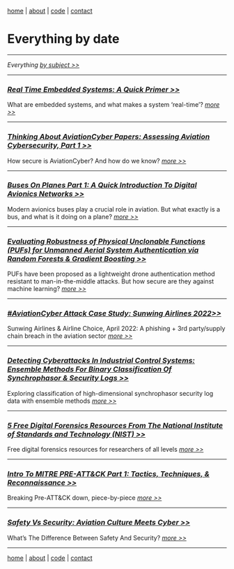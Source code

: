 [home](https://disesdi.github.io/) | [about](https://disesdi.github.io/about.html) | <a href="https://github.com/disesdi/" target="_blank" rel="noopener noreferrer">code</a> | [contact](https://disesdi.github.io/contact.html) 


# Everything by date

-------

*Everything [by subject >>](https://disesdi.github.io/about.html)*

-------

### [*Real Time Embedded Systems: A Quick Primer >>*](https://anglesofattack.io/2/real_time_systems.html)

What are embedded systems, and what makes a system ‘real-time’? [*more >>*](https://anglesofattack.io/2/real_time_systems.html)

-------

### [*Thinking About AviationCyber Papers: Assessing Aviation Cybersecurity, Part 1 >>*](https://anglesofattack.io/2/avcyber_assessments_1.html)

How secure is AviationCyber? And how do we know? [*more >>*](https://anglesofattack.io/2/avcyber_assessments_1.html)

-------

### [*Buses On Planes Part 1: A Quick Introduction To Digital Avionics Networks  >>*](https://anglesofattack.io/2/avbuses_1.html)

Modern avionics buses play a crucial role in aviation. But what exactly is a bus, and what is it doing on a plane? [*more >>*](https://anglesofattack.io/2/avbuses_1.html)

-------

### [*Evaluating Robustness of Physical Unclonable Functions (PUFs) for Unmanned Aerial System Authentication via Random Forests & Gradient Boosting >>*](https://disesdi.github.io/1/pufs.html)

PUFs have been proposed as a lightweight drone authentication method resistant to man-in-the-middle attacks. But how secure are they against machine learning? [*more >>*](https://disesdi.github.io/1/pufs.html)

-------

### [*#AviationCyber Attack Case Study: Sunwing Airlines 2022>>*](https://disesdi.github.io/2/sunwing_2022.html)

Sunwing Airlines & Airline Choice, April 2022: A phishing + 3rd party/supply chain breach in the aviation sector [*more >>*](https://disesdi.github.io/2/sunwing_2022.html)

-------

### [*Detecting Cyberattacks In Industrial Control Systems: Ensemble Methods For Binary Classification Of Synchrophasor & Security Logs >>*](https://disesdi.github.io/1/ics_ensemble.html)

Exploring classification of high-dimensional synchrophasor security log data with ensemble methods [*more >>*](https://disesdi.github.io/1/ics_ensemble.html) 

-------

### [*5 Free Digital Forensics Resources From The National Institute of Standards and Technology (NIST) >>*](https://anglesofattack.io/2/nist_forensics.html)

Free digital forensics resources for researchers of all levels [*more >>*](https://anglesofattack.io/2/nist_forensics.html)

-------

### [*Intro To MITRE PRE-ATT&CK Part 1: Tactics, Techniques, & Reconnaissance  >>*](https://anglesofattack.io/2/mitre_pre.html)

Breaking Pre-ATT&CK down, piece-by-piece [*more >>*](https://anglesofattack.io/2/mitre_pre.html)

-------

### [*Safety Vs Security: Aviation Culture Meets Cyber >>*](https://disesdi.github.io/2/safety_v_sec.html)

What’s The Difference Between Safety And Security? [*more >>*](https://disesdi.github.io/2/safety_v_sec.html)


-------

[home](https://disesdi.github.io/) | [about](https://disesdi.github.io/about.html) | <a href="https://github.com/disesdi/" target="_blank" rel="noopener noreferrer">code</a> | [contact](https://disesdi.github.io/contact.html)
